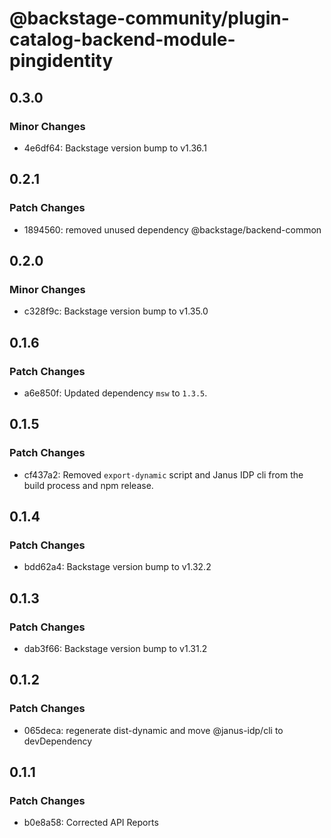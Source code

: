 # @backstage-community/plugin-catalog-backend-module-pingidentity

## 0.3.0

### Minor Changes

- 4e6df64: Backstage version bump to v1.36.1

## 0.2.1

### Patch Changes

- 1894560: removed unused dependency @backstage/backend-common

## 0.2.0

### Minor Changes

- c328f9c: Backstage version bump to v1.35.0

## 0.1.6

### Patch Changes

- a6e850f: Updated dependency `msw` to `1.3.5`.

## 0.1.5

### Patch Changes

- cf437a2: Removed `export-dynamic` script and Janus IDP cli from the build process and npm release.

## 0.1.4

### Patch Changes

- bdd62a4: Backstage version bump to v1.32.2

## 0.1.3

### Patch Changes

- dab3f66: Backstage version bump to v1.31.2

## 0.1.2

### Patch Changes

- 065deca: regenerate dist-dynamic and move @janus-idp/cli to devDependency

## 0.1.1

### Patch Changes

- b0e8a58: Corrected API Reports
